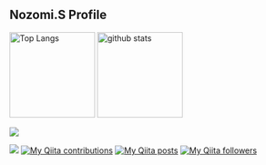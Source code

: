 ## Nozomi.S Profile
<p align="left"> 
  <img alt="Top Langs" height="150px" src="https://github-readme-stats.vercel.app/api/top-langs/?username=SatoNozomi44&layout=compact&show_icons=true&theme=graywhite" />
  <img alt="github stats" height="150px" src="https://github-readme-stats.vercel.app/api?username=SatoNozomi44&theme=graywhite&show_icons=ture" />
</p>

![](https://github-profile-summary-cards.vercel.app/api/cards/profile-details?username=SatoNozomi44&theme=graywhite)

![](https://komarev.com/ghpvc/?username=your-github-username&color=blueviolet)
[![My Qiita contributions](https://qiita-badge.apiapi.app/s/muscle_gori02/contributions.svg)](http://qiita.com/muscle_gori02)
[![My Qiita posts](https://qiita-badge.apiapi.app/s/muscle_gori02/posts.svg)](http://qiita.com/muscle_gori02)
[![My Qiita followers](https://qiita-badge.apiapi.app/s/muscle_gori02/followers.svg)](http://qiita.com/muscle_gori02)

<!--
**SatoNozomi44/SatoNozomi44** is a ✨ _special_ ✨ repository because its `README.md` (this file) appears on your GitHub profile.

Here are some ideas to get you started:

- 🔭 I’m currently working on ...
- 🌱 I’m currently learning ...
- 👯 I’m looking to collaborate on ...
- 🤔 I’m looking for help with ...
- 💬 Ask me about ...
- 📫 How to reach me: ...
- 😄 Pronouns: ...
- ⚡ Fun fact: ...
-->
